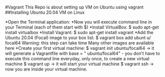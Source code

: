   #Vagrant
    This Repo is about setting up VM on Ubuntu using vagrant
  ##Installing Ubuntu 20.04 VM on Linux

  *Open the Terminal application:
    *Now you will execute command line in your Terminal (each of them start with $)
  *Install VirtualBox: $ sudo apt-get install virtualbox
  *Install Vagrant: $ sudo apt-get install vagrant
  *Add the Ubuntu 20.04 (Focal) image to your box list: $ vagrant box add ubunt  u/  focal64 Warning: this step can take time
  Many other images are available here
  *Create your first virtual machine:
  $ vagrant init ubuntu/focal64 -> it will generate a Vagrantfile with base = "  ubuntu/focal64" - you don’t have to execute this command line everyday, only   once, to create a new virtual machine
  $ vagrant up -> it will start your virtual machine
  $ vagrant ssh -> now you are inside your virtual machine.